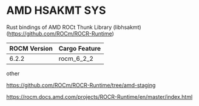 # AMD HSAKMT SYS

Rust bindings of AMD ROCt Thunk Library (libhsakmt) (https://github.com/ROCm/ROCR-Runtime)

| ROCM Version | Cargo Feature |          
|:-------------|:--------------|
| 6.2.2        | rocm_6_2_2    |


other

https://github.com/ROCm/ROCR-Runtime/tree/amd-staging

https://rocm.docs.amd.com/projects/ROCR-Runtime/en/master/index.html